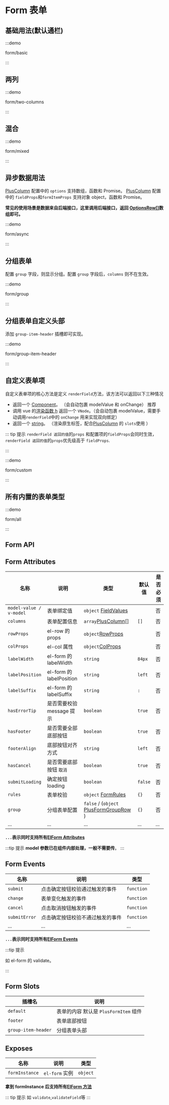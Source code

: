 # Form 表单

## 基础用法(默认通栏)

:::demo

form/basic

:::

## 两列

:::demo

form/two-columns

:::

## 混合

:::demo

form/mixed

:::

## 异步数据用法

[PlusColumn](/components/config.html) 配置中的 `options` 支持数组，函数和 Promise。
[PlusColumn](/components/config.html) 配置中的 `fieldProps`和`formItemProps` 支持对象 object，函数和 Promise。

**常见的使用场景是数据来自后端接口，这里调用后端接口，返回 [OptionsRow[]](/components/type.html#optionsrow)数组即可。**

:::demo

form/async

:::

## 分组表单

配置 `group` 字段，则显示分组。配置 `group` 字段后，`columns` 则不在生效。

:::demo

form/group

:::

## 分组表单自定义头部

添加 `group-item-header` 插槽即可实现。

:::demo

form/group-item-header

:::

## 自定义表单项

自定义表单项的核心方法是定义 `renderField`方法，该方法可以返回以下三种情况

- 返回一个 [Component](https://cn.vuejs.org/api/built-in-special-elements.html#component)。 （会自动包裹 modelValue 和 onChange） <el-tag  effect="dark">推荐</el-tag>
- 调用 vue 的[渲染函数 h](https://cn.vuejs.org/guide/extras/render-function.html) 返回一个 `VNode`。（会自动包裹 modelValue，需要手动调用`renderField`中的 `onChange` 用来实现双向绑定）
- 返回一个 [string](https://cn.vuejs.org/api/built-in-special-elements.html#component)。 （渲染原生标签，配合[PlusColumn](/components/config.html) 的 `slots`使用 ）

::: tip 提示
`renderField 返回的值`的`props` 和配置项的`fieldProps`会同时生效，`renderField 返回的值`的`props`优先级高于 `fieldProps`.

:::

:::demo

form/custom

:::

## 所有内置的表单类型

:::demo

form/all

:::

## Form API

## Form Attributes

| 名称                    | 说明                      | 类型                                                                                     | 默认值  | 是否必须 |
| ----------------------- | ------------------------- | ---------------------------------------------------------------------------------------- | ------- | -------- |
| `model-value / v-model` | 表单绑定值                | `object` [FieldValues](/components/type.html#fieldvalues)                                |         | 否       |
| `columns`               | 表单配置信息              | `array`[PlusColumn[]](/components/config.html)                                           | `[]`    | 否       |
| `rowProps`              | el-row 的 props           | `object`[RowProps](https://element-plus.org/zh-CN/component/layout.html#row-attributes)  |         | 否       |
| `colProps`              | el-col 属性               | `object`[ColProps](https://element-plus.org/zh-CN/component/layout.html#col-attributes)  |         | 否       |
| `labelWidth`            | el-form 的 labelWidth     | `string`                                                                                 | `84px`  | 否       |
| `labelPosition`         | el-form 的 labelPosition  | `string` <docs-tip content="'left' / 'right' / 'top'"></docs-tip>                        | `left`  | 否       |
| `labelSuffix`           | el-form 的 labelSuffix    | `string`                                                                                 | `:`     | 否       |
| `hasErrorTip`           | 是否需要校验 message 提示 | `boolean`                                                                                | `true`  | 否       |
| `hasFooter`             | 是否需要全部底部按钮      | `boolean`                                                                                | `true`  | 否       |
| `footerAlign`           | 底部按钮对齐方式          | `string` <docs-tip content="'left' / 'right'"></docs-tip>                                | `left`  | 否       |
| `hasCancel`             | 是否需要底部按钮 `取消`   | `boolean`                                                                                | `true`  | 否       |
| `submitLoading`         | 确定按钮 loading          | `boolean`                                                                                | `false` | 否       |
| `rules`                 | 表单校验                  | `object` [FormRules](https://element-plus.org/zh-CN/component/form.html#form-attributes) | `{}`    | 否       |
| `group`                 | 分组表单配置              | `false` / (`object` [PlusFormGroupRow](/components/type.html#plusformgrouprow) )         | `{}`    | 否       |
| ...                     | ...                       | ...                                                                                      | ...     | ...      |

**`...`表示同时支持所有[ElForm Attributes](https://element-plus.org/zh-CN/component/form.html#form-attributes)**

:::tip 提示
**model 参数已在组件内部处理，一般不需要传**。
:::

## Form Events

| 名称          | 说明                             | 类型                                                                     |
| ------------- | -------------------------------- | ------------------------------------------------------------------------ |
| `submit`      | 点击确定按钮校验通过触发的事件   | `function` <docs-tip content='(values: FieldValues) => void'></docs-tip> |
| `change`      | 表单变化触发的事件               | `function` <docs-tip content='(values: FieldValues) => void'></docs-tip> |
| `cancel`      | 点击取消按钮触发的事件           | `function` <docs-tip content='() => void'></docs-tip>                    |
| `submitError` | 点击确定按钮校验不通过触发的事件 | `function` <docs-tip content='(error:any) => void'></docs-tip>           |
| ...           | ...                              | ...                                                                      |

**`...`表示同时支持所有[ElForm Events](https://element-plus.org/zh-CN/component/form.html#form-%E4%BA%8B%E4%BB%B6)**

:::tip 提示

如 el-form 的 validate。

:::

## Form Slots

| 插槽名              | 说明                                  |
| ------------------- | ------------------------------------- |
| `default`           | 表单的内容 默认是 `PlusFormItem` 组件 |
| `footer`            | 表单底部按钮                          |
| `group-item-header` | 分组表单头部                          |

## Exposes

| 名称           | 说明           | 类型                                                                 |
| -------------- | -------------- | -------------------------------------------------------------------- |
| `formInstance` | `el-form` 实例 | `object` <docs-tip content="InstanceType<typeof ElForm>"></docs-tip> |

**拿到 formInstance 后支持所有[ElForm 方法](https://element-plus.org/zh-CN/component/form.html#form-exposes)**

::: tip 提示
如 `validate`,`validateField`等
:::
